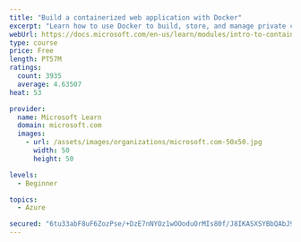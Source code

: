 ```yaml
---
title: "Build a containerized web application with Docker"
excerpt: "Learn how to use Docker to build, store, and manage private container images with the Azure Container Registry."
webUrl: https://docs.microsoft.com/en-us/learn/modules/intro-to-containers/
type: course
price: Free
length: PT57M
ratings:
  count: 3935
  average: 4.63507
heat: 53

provider:
  name: Microsoft Learn
  domain: microsoft.com
  images:
    - url: /assets/images/organizations/microsoft.com-50x50.jpg
      width: 50
      height: 50

levels:
  - Beginner

topics:
  - Azure

secured: "6tu33abF8uF6ZozPse/+DzE7nNYOz1wOOoduOrMIs80f/J8IKASXSYBbQAbJ9D6teIGQp1WT+0yEJqxKO44ugOjXctJzHWWbq4fLiNBfTUheZf3o9bJ00XvKn8UMlqhq7KF0r/cuj+yBGVx+Dw8PcvkkZLQwWtVrlNb608vAguqlX6udeqPWnl/tVudXBNUNg/HSlYHpNTAYQn4z9PaQZupbN1f8czpQKLNtvvX65x30+iEgGpNwB13labZJijvMo4K2C7jMqVWks1p3yf4XdZYI52L6PVdxEXmAgSVBSDfHO2m1t/vRBSUMP6Qvyh1jw6VB3GXbpL/AlDlkhSyUyaXwRb+40atLqGM3fn97MyUSnISQikofBNPlXEzC2S2j/WbxdSEgTIKTtnQYJquev5w2hQDz2JqoDW4f6LL89AM=;aeKEJ0E1Y62A41Vog+7H4g=="
---
```


